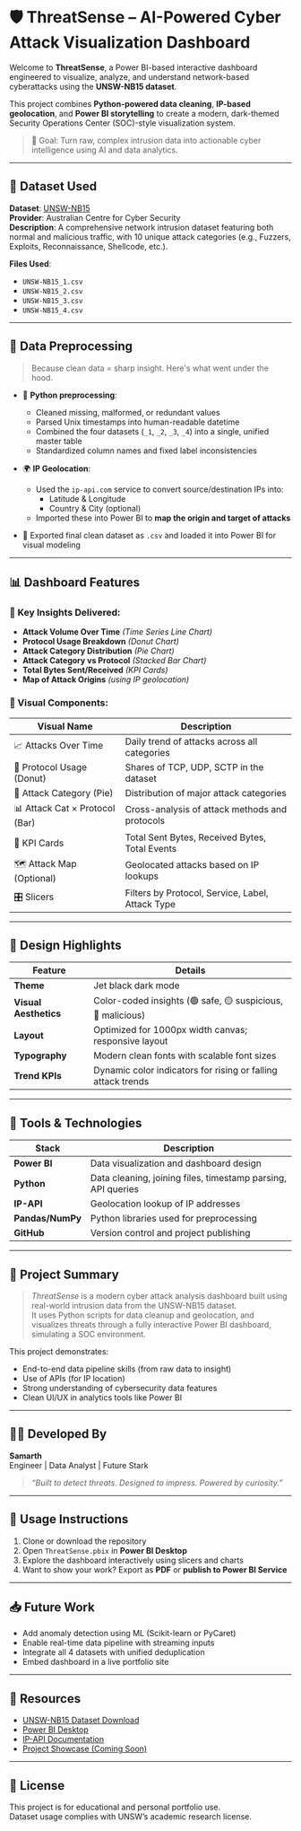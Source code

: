 # 🛡️ ThreatSense – AI-Powered Cyber Attack Visualization Dashboard

Welcome to **ThreatSense**, a Power BI-based interactive dashboard engineered to visualize, analyze, and understand network-based cyberattacks using the **UNSW-NB15 dataset**.

This project combines **Python-powered data cleaning**, **IP-based geolocation**, and **Power BI storytelling** to create a modern, dark-themed Security Operations Center (SOC)-style visualization system.

> 🎯 Goal: Turn raw, complex intrusion data into actionable cyber intelligence using AI and data analytics.

---

## 📂 Dataset Used

**Dataset**: [UNSW-NB15](https://research.unsw.edu.au/projects/unsw-nb15-dataset)  
**Provider**: Australian Centre for Cyber Security  
**Description**: A comprehensive network intrusion dataset featuring both normal and malicious traffic, with 10 unique attack categories (e.g., Fuzzers, Exploits, Reconnaissance, Shellcode, etc.).

**Files Used**:
- `UNSW-NB15_1.csv`
- `UNSW-NB15_2.csv`
- `UNSW-NB15_3.csv`
- `UNSW-NB15_4.csv`

---

## 📜 Data Preprocessing

> Because clean data = sharp insight. Here's what went under the hood.

- 🐍 **Python preprocessing**:
  - Cleaned missing, malformed, or redundant values
  - Parsed Unix timestamps into human-readable datetime
  - Combined the four datasets (`_1`, `_2`, `_3`, `_4`) into a single, unified master table
  - Standardized column names and fixed label inconsistencies

- 🌍 **IP Geolocation**:
  - Used the `ip-api.com` service to convert source/destination IPs into:
    - Latitude & Longitude
    - Country & City (optional)
  - Imported these into Power BI to **map the origin and target of attacks**

- 💾 Exported final clean dataset as `.csv` and loaded it into Power BI for visual modeling

---

## 📊 Dashboard Features

### 🧠 Key Insights Delivered:
- **Attack Volume Over Time** *(Time Series Line Chart)*
- **Protocol Usage Breakdown** *(Donut Chart)*
- **Attack Category Distribution** *(Pie Chart)*
- **Attack Category vs Protocol** *(Stacked Bar Chart)*
- **Total Bytes Sent/Received** *(KPI Cards)*
- **Map of Attack Origins** *(using IP geolocation)*

### 🧩 Visual Components:
| Visual Name                          | Description                                      |
|-------------------------------------|--------------------------------------------------|
| 📈 Attacks Over Time                | Daily trend of attacks across all categories     |
| 🍩 Protocol Usage (Donut)           | Shares of TCP, UDP, SCTP in the dataset          |
| 🥧 Attack Category (Pie)            | Distribution of major attack categories          |
| 📊 Attack Cat × Protocol (Bar)      | Cross-analysis of attack methods and protocols   |
| 📌 KPI Cards                        | Total Sent Bytes, Received Bytes, Total Events   |
| 🗺️ Attack Map (Optional)            | Geolocated attacks based on IP lookups           |
| 🎛️ Slicers                         | Filters by Protocol, Service, Label, Attack Type |

---

## 🎨 Design Highlights

| Feature           | Details                                                                 |
|------------------|-------------------------------------------------------------------------|
| **Theme**         | Jet black dark mode                                                     |
| **Visual Aesthetics** | Color-coded insights (🟢 safe, 🟡 suspicious, 🔴 malicious)       |
| **Layout**        | Optimized for 1000px width canvas; responsive layout                   |
| **Typography**    | Modern clean fonts with scalable font sizes                            |
| **Trend KPIs**    | Dynamic color indicators for rising or falling attack trends           |

---

## 🧰 Tools & Technologies

| Stack           | Description                                                  |
|----------------|--------------------------------------------------------------|
| **Power BI**   | Data visualization and dashboard design                      |
| **Python**     | Data cleaning, joining files, timestamp parsing, API queries |
| **IP-API**     | Geolocation lookup of IP addresses                           |
| **Pandas/NumPy** | Python libraries used for preprocessing                    |
| **GitHub**     | Version control and project publishing                       |

---

## 🧠 Project Summary

> *ThreatSense* is a modern cyber attack analysis dashboard built using real-world intrusion data from the UNSW-NB15 dataset.  
It uses Python scripts for data cleanup and geolocation, and visualizes threats through a fully interactive Power BI dashboard, simulating a SOC environment.

This project demonstrates:
- End-to-end data pipeline skills (from raw data to insight)
- Use of APIs (for IP location)
- Strong understanding of cybersecurity data features
- Clean UI/UX in analytics tools like Power BI

---

## 🧑‍💻 Developed By

**Samarth**  
Engineer | Data Analyst | Future Stark  
> *“Built to detect threats. Designed to impress. Powered by curiosity.”*

---

## 📝 Usage Instructions

1. Clone or download the repository
2. Open `ThreatSense.pbix` in **Power BI Desktop**
3. Explore the dashboard interactively using slicers and charts
4. Want to show your work? Export as **PDF** or **publish to Power BI Service**

---

## 📥 Future Work

- Add anomaly detection using ML (Scikit-learn or PyCaret)
- Enable real-time data pipeline with streaming inputs
- Integrate all 4 datasets with unified deduplication
- Embed dashboard in a live portfolio site

---

## 🔗 Resources

- [UNSW-NB15 Dataset Download](https://research.unsw.edu.au/projects/unsw-nb15-dataset)
- [Power BI Desktop](https://powerbi.microsoft.com/)
- [IP-API Documentation](http://ip-api.com/docs/)
- [Project Showcase (Coming Soon)](https://github.com/samarth/ThreatSense-Dashboard)

---

## 📎 License

This project is for educational and personal portfolio use.  
Dataset usage complies with UNSW’s academic research license.
